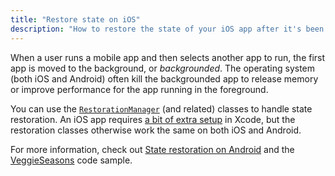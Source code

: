```yaml
--- 
title: "Restore state on iOS"
description: "How to restore the state of your iOS app after it's been killed by the OS."
---
```


When a user runs a mobile app and then selects another
app to run, the first app is moved to the background,
or _backgrounded_. The operating system (both iOS and Android)
often kill the backgrounded app to release memory or
improve performance for the app running in the foreground.

You can use the [`RestorationManager`][] (and related)
classes to handle state restoration. 
An iOS app requires [a bit of extra setup][] in Xcode,
but the restoration classes otherwise work the same on
both iOS and Android.

For more information, check out [State restoration on Android][]
and the [VeggieSeasons][] code sample.

[a bit of extra setup]: {{site.api}}/flutter/services/RestorationManager-class.html#state-restoration-on-ios
[`RestorationManager`]: {{site.api}}/flutter/services/RestorationManager-class.html
[State restoration on Android]: {{site.url}}/platform-integration/android/restore-state-android
[VeggieSeasons]: {{site.repo.samples}}/tree/main/veggieseasons

